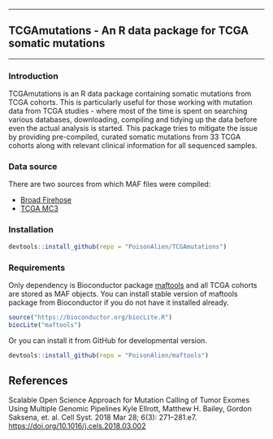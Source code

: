 ------------------------------------------------------------------------

## TCGAmutations - An R data package for TCGA somatic mutations

------------------------------------------------------------------------

### Introduction
TCGAmutations is an R data package containing somatic mutations from TCGA cohorts. This is particularly useful for those working with mutation data from TCGA studies - where most of the time is spent on searching various databases, downloading, compiling and tidying up the data before even the actual analysis is started. This package tries to mitigate the issue by providing pre-compiled, curated somatic mutations from 33 TCGA cohorts along with relevant clinical information for all sequenced samples.

### Data source
There are two sources from which MAF files were compiled:

  * [Broad Firehose](http://firebrowse.org/)
  * [TCGA MC3](https://gdc.cancer.gov/about-data/publications/mc3-2017)

### Installation

```r
devtools::install_github(repo = "PoisonAlien/TCGAmutations")
```

### Requirements

Only dependency is Bioconductor package [maftools](http://www.bioconductor.org/packages/release/bioc/html/maftools.html) and all TCGA cohorts are stored as MAF objects. You can install stable version of maftools package from Bioconductor if you do not have it installed already.

```r
source("https://bioconductor.org/biocLite.R")
biocLite("maftools")
```

Or you can install it from GitHub for developmental version.

```r
devtools::install_github(repo = "PoisonAlien/maftools")
```

## References

Scalable Open Science Approach for Mutation Calling of Tumor Exomes Using Multiple Genomic Pipelines
Kyle Ellrott, Matthew H. Bailey, Gordon Saksena, et. al. Cell Syst. 2018 Mar 28; 6(3): 271–281.e7. https://doi.org/10.1016/j.cels.2018.03.002
  
